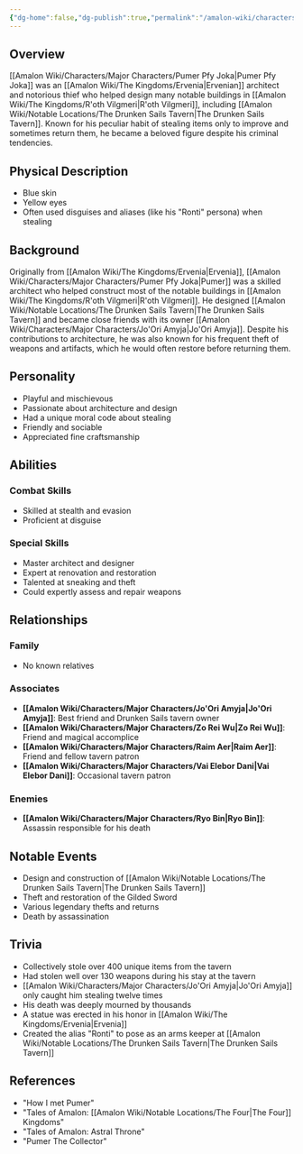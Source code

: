 ```yaml
---
{"dg-home":false,"dg-publish":true,"permalink":"/amalon-wiki/characters/major-characters/pumer-pfy-joka/","dgPassFrontmatter":true,"noteIcon":""}
---
```


## Overview
[[Amalon Wiki/Characters/Major Characters/Pumer Pfy Joka\|Pumer Pfy Joka]] was an [[Amalon Wiki/The Kingdoms/Ervenia\|Ervenian]] architect and notorious thief who helped design many notable buildings in [[Amalon Wiki/The Kingdoms/R'oth Vilgmeri\|R'oth Vilgmeri]], including [[Amalon Wiki/Notable Locations/The Drunken Sails Tavern\|The Drunken Sails Tavern]]. Known for his peculiar habit of stealing items only to improve and sometimes return them, he became a beloved figure despite his criminal tendencies.

## Physical Description
- Blue skin
- Yellow eyes
- Often used disguises and aliases (like his "Ronti" persona) when stealing

## Background
Originally from [[Amalon Wiki/The Kingdoms/Ervenia\|Ervenia]], [[Amalon Wiki/Characters/Major Characters/Pumer Pfy Joka\|Pumer]] was a skilled architect who helped construct most of the notable buildings in [[Amalon Wiki/The Kingdoms/R'oth Vilgmeri\|R'oth Vilgmeri]]. He designed [[Amalon Wiki/Notable Locations/The Drunken Sails Tavern\|The Drunken Sails Tavern]] and became close friends with its owner [[Amalon Wiki/Characters/Major Characters/Jo'Ori Amyja\|Jo'Ori Amyja]]. Despite his contributions to architecture, he was also known for his frequent theft of weapons and artifacts, which he would often restore before returning them.

## Personality
- Playful and mischievous
- Passionate about architecture and design
- Had a unique moral code about stealing
- Friendly and sociable
- Appreciated fine craftsmanship

## Abilities
### Combat Skills
- Skilled at stealth and evasion
- Proficient at disguise

### Special Skills
- Master architect and designer
- Expert at renovation and restoration
- Talented at sneaking and theft
- Could expertly assess and repair weapons

## Relationships
### Family
- No known relatives

### Associates
- **[[Amalon Wiki/Characters/Major Characters/Jo'Ori Amyja\|Jo'Ori Amyja]]**: Best friend and Drunken Sails tavern owner
- **[[Amalon Wiki/Characters/Major Characters/Zo Rei Wu\|Zo Rei Wu]]**: Friend and magical accomplice
- **[[Amalon Wiki/Characters/Major Characters/Raim Aer\|Raim Aer]]**: Friend and fellow tavern patron
- **[[Amalon Wiki/Characters/Major Characters/Vai Elebor Dani\|Vai Elebor Dani]]**: Occasional tavern patron

### Enemies
- **[[Amalon Wiki/Characters/Major Characters/Ryo Bin\|Ryo Bin]]**: Assassin responsible for his death

## Notable Events
- Design and construction of [[Amalon Wiki/Notable Locations/The Drunken Sails Tavern\|The Drunken Sails Tavern]]
- Theft and restoration of the Gilded Sword
- Various legendary thefts and returns
- Death by assassination

## Trivia
- Collectively stole over 400 unique items from the tavern
- Had stolen well over 130 weapons during his stay at the tavern
- [[Amalon Wiki/Characters/Major Characters/Jo'Ori Amyja\|Jo'Ori Amyja]] only caught him stealing twelve times
- His death was deeply mourned by thousands
- A statue was erected in his honor in [[Amalon Wiki/The Kingdoms/Ervenia\|Ervenia]]
- Created the alias "Ronti" to pose as an arms keeper at [[Amalon Wiki/Notable Locations/The Drunken Sails Tavern\|The Drunken Sails Tavern]]

## References
- "How I met Pumer"
- "Tales of Amalon: [[Amalon Wiki/Notable Locations/The Four\|The Four]] Kingdoms"
- "Tales of Amalon: Astral Throne"
- "Pumer The Collector"